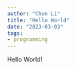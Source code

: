 ```yaml
---
author: "Chen Li"
title: "Hello World"
date: "2023-03-03"
tags: 
- programming
---
```


Hello World!
